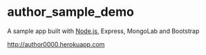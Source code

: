 author_sample_demo
==================

A sample app built with <a href="nodejs.org">Node.js</a>, Express, MongoLab and Bootstrap 

http://author0000.herokuapp.com
